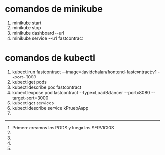 #                     comandos de minikube
1. minikube start
2. minikube stop 
3. minikube dashboard --url
4. minikube service --url fastcontract 

#                     comandos de kubectl
1. kubectl run fastcontract --image=davidchalan/frontend-fastcontract:v1 --port=3000
2. kubectl get pods
2. kubectl describe pod fastcontract
3. kubectl expose pod fastcontract --type=LoadBalancer --port=8080 --target-port=3000 
4. kubectl get services
5. kubectl describe service kPruebAapp
6. 


--------------------------------------------------------------------------------

1. Primero creamos los PODS y luego los SERVICIOS 
2. 
3. 
4. 
5. 